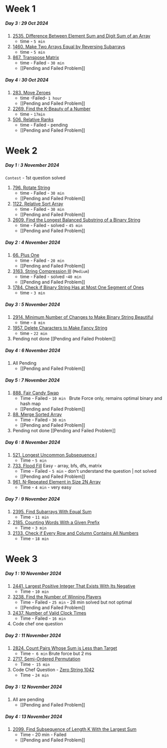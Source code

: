 # Week 1

##### Day 3 : 29 Oct 2024
1. [2535. Difference Between Element Sum and Digit Sum of an Array](https://leetcode.com/problems/difference-between-element-sum-and-digit-sum-of-an-array/)
	- time - `5 min`
2. [1460. Make Two Arrays Equal by Reversing Subarrays](https://leetcode.com/problems/make-two-arrays-equal-by-reversing-subarrays/)
	- time - `5 min`
3. [867. Transpose Matrix](https://leetcode.com/problems/transpose-matrix/) 
	- time - Failed - `30 min`
	- [[Pending and Failed Problem]]
##### Day 4 : 30 Oct 2024
1. [283. Move Zeroes](https://leetcode.com/problems/move-zeroes/)
	- time -Failed- `1 hour`
	- [[Pending and Failed Problem]]
2. [2269. Find the K-Beauty of a Number](https://leetcode.com/problems/find-the-k-beauty-of-a-number/)
	- time - `17min`
3. [506. Relative Ranks](https://leetcode.com/problems/relative-ranks/)
	- time - Failed - pending
	- [[Pending and Failed Problem]]

# Week 2
##### Day 1 : 3 November 2024
`Contest` - 1st question solved

1. [796. Rotate String](https://leetcode.com/problems/rotate-string/)
	- time - Failed - `30 min `
	-  [[Pending and Failed Problem]]
2. [1122. Relative Sort Array](https://leetcode.com/problems/relative-sort-array/)
	- time - Failed - `30 min`
	- [[Pending and Failed Problem]]
3. [2609. Find the Longest Balanced Substring of a Binary String](https://leetcode.com/problems/find-the-longest-balanced-substring-of-a-binary-string/)
	- time - Failed - solved - `45 min` 
	- [[Pending and Failed Problem]]
##### Day 2 : 4 November 2024
1. [66. Plus One](https://leetcode.com/problems/plus-one/)
	- time - Failed - `20 min`
	- [[Pending and Failed Problem]]
2. [3163. String Compression III](https://leetcode.com/problems/string-compression-iii/) (`Medium`)
	- time - Failed - solved -`40 min`
	- [[Pending and Failed Problem]]
3. [1784. Check if Binary String Has at Most One Segment of Ones](https://leetcode.com/problems/check-if-binary-string-has-at-most-one-segment-of-ones/)
	- time - `3 min`
##### Day 3 : 5 November 2024
1. [2914. Minimum Number of Changes to Make Binary String Beautiful](https://leetcode.com/problems/minimum-number-of-changes-to-make-binary-string-beautiful/)
	- time - `8 min`
2. [1957. Delete Characters to Make Fancy String](https://leetcode.com/problems/delete-characters-to-make-fancy-string/)
	- time - `22 min`
3. Pending not done [[Pending and Failed Problem]]

##### Day 4 : 6 November 2024
1. All Pending
	- [[Pending and Failed Problem]]
##### Day 5 : 7 November 2024
1. [888. Fair Candy Swap](https://leetcode.com/problems/fair-candy-swap/)
	- Time - Failed - `10 min ` Brute Force only, remains optimal binary and hash map
	- [[Pending and Failed Problem]]
2. [88. Merge Sorted Array](https://leetcode.com/problems/merge-sorted-array/)
	- Time - Failed - `30 min`
	- [[Pending and Failed Problem]]
3. Pending not done [[Pending and Failed Problem]]

##### Day 6 : 8 November 2024
1. [521. Longest Uncommon Subsequence I](https://leetcode.com/problems/longest-uncommon-subsequence-i/)
	- Time - `5 min`
2. [733. Flood Fill](https://leetcode.com/problems/flood-fill/) Easy - array, bfs, dfs, matrix
	- Time - Failed - `5 min` - don't understand the question | not solved
	- [[Pending and Failed Problem]]
3. [961. N-Repeated Element in Size 2N Array](https://leetcode.com/problems/n-repeated-element-in-size-2n-array/)
	- Time - `4 min` - very easy
##### Day 7 : 9 November 2024
1. [2395. Find Subarrays With Equal Sum](https://leetcode.com/problems/find-subarrays-with-equal-sum/)
	- Time - `11 min`
2. [2185. Counting Words With a Given Prefix](https://leetcode.com/problems/counting-words-with-a-given-prefix/)
	- Time - `3 min`
3. [2133. Check if Every Row and Column Contains All Numbers](https://leetcode.com/problems/check-if-every-row-and-column-contains-all-numbers/)
	- Time - `18 min`
# Week 3
##### Day 1 : 10 November 2024
1. [2441. Largest Positive Integer That Exists With Its Negative](https://leetcode.com/problems/largest-positive-integer-that-exists-with-its-negative/)
	- Time - `10 min`
2. [3238. Find the Number of Winning Players](https://leetcode.com/problems/find-the-number-of-winning-players/)
	- Time - Failed - `25 min`  - 28 min solved but not optimal
	- [[Pending and Failed Problem]]
3. [2437. Number of Valid Clock Times](https://leetcode.com/problems/number-of-valid-clock-times/)
	- Time - Failed - `16 min`
4. Code chef one question
##### Day 2 : 11 November 2024
1. [2824. Count Pairs Whose Sum is Less than Target](https://leetcode.com/problems/count-pairs-whose-sum-is-less-than-target/)
	- Time -` 6 min` Brute force but 2 ms
2. [2717. Semi-Ordered Permutation](https://leetcode.com/problems/semi-ordered-permutation/)
	- Time -` 15 min`
3. Code Chef Question - [Zero String 1042](https://www.codechef.com/practice/course/1-star-difficulty-problems/DIFF1200/problems/ZEROSTRING)
	- Time - `24 min`

##### Day 3 : 12 November 2024
1. All are pending
	- [[Pending and Failed Problem]]
##### Day 4 : 13 November 2024
1. [2099. Find Subsequence of Length K With the Largest Sum](https://leetcode.com/problems/find-subsequence-of-length-k-with-the-largest-sum/)
	- Time - 20 min - Failed
	- [[Pending and Failed Problem]]
